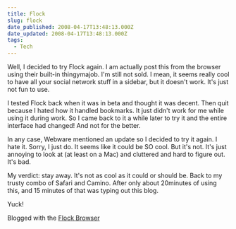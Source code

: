 ```yaml
---
title: Flock
slug: flock
date_published: 2008-04-17T13:48:13.000Z
date_updated: 2008-04-17T13:48:13.000Z
tags:
  - Tech
---
```


Well, I decided to try Flock again. I am actually post this from the browser using their built-in thingymajob. I'm still not sold. I mean, it seems really cool to have all your social network stuff in a sidebar, but it doesn't work. It's just not fun to use.

I tested Flock back when it was in beta and thought it was decent. Then quit because I hated how it handled bookmarks. It just didn't work for me while using it during work. So I came back to it a while later to try it and the entire interface had changed! And not for the better.

In any case, Webware mentioned an update so I decided to try it again. I hate it. Sorry, I just do. It seems like it could be SO cool. But it's not. It's just annoying to look at (at least on a Mac) and cluttered and hard to figure out. It's bad.

My verdict: stay away. It's not as cool as it could or should be. Back to my trusty combo of Safari and Camino. After only about 20minutes of using this, and 15 minutes of that was typing out this blog.

Yuck!

Blogged with the [Flock Browser](http://www.flock.com/blogged-with-flock)
